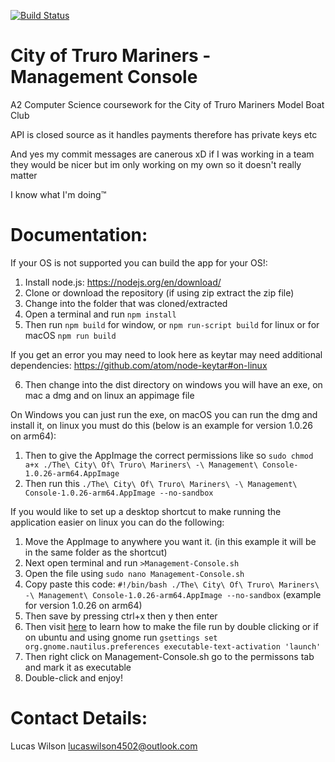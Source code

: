 [![Build Status](https://travis-ci.com/futurelucas4502/management-console.svg?branch=master)](https://travis-ci.com/futurelucas4502/management-console)
# City of Truro Mariners - Management Console
A2 Computer Science coursework for the City of Truro Mariners Model Boat Club

API is closed source as it handles payments therefore has private keys etc

And yes my commit messages are canerous xD if I was working in a team they would be nicer but im only working on my own so it doesn't really matter

I know what I'm doing:tm:

# Documentation:

If your OS is not supported you can build the app for your OS!:

1. Install node.js: https://nodejs.org/en/download/
2. Clone or download the repository (if using zip extract the zip file)
3. Change into the folder that was cloned/extracted
4. Open a terminal and run `npm install`
5. Then run `npm build` for window, or `npm run-script build` for linux or for macOS `npm run build`

If you get an error you may need to look here as keytar may need additional dependencies:
https://github.com/atom/node-keytar#on-linux

6. Then change into the dist directory on windows you will have an exe, on mac a dmg and on linux an appimage file

On Windows you can just run the exe, on macOS you can run the dmg and install it, on linux you must do this (below is an example for version 1.0.26 on arm64):
1. Then to give the AppImage the correct permissions like so `sudo chmod a+x ./The\ City\ Of\ Truro\ Mariners\ -\ Management\ Console-1.0.26-arm64.AppImage`
2. Then run this `./The\ City\ Of\ Truro\ Mariners\ -\ Management\ Console-1.0.26-arm64.AppImage --no-sandbox`

If you would like to set up a desktop shortcut to make running the application easier  on linux you can do the following:
1. Move the AppImage to anywhere you want it. (in this example it will be in the same folder as the shortcut)
2. Next open terminal and run `>Management-Console.sh`
3. Open the file using `sudo nano Management-Console.sh`
4. Copy paste this code: ```#!/bin/bash
./The\ City\ Of\ Truro\ Mariners\ -\ Management\ Console-1.0.26-arm64.AppImage --no-sandbox``` (example for version 1.0.26 on arm64)
5. Then save by pressing ctrl+x then y then enter
6. Then visit [here](https://askubuntu.com/a/305776) to learn how to make the file run by double clicking or if on ubuntu and using gnome run `gsettings set org.gnome.nautilus.preferences executable-text-activation 'launch'`
7. Then right click on Management-Console.sh go to the permissons tab and mark it as executable
8. Double-click and enjoy!

# Contact Details:

Lucas Wilson <lucaswilson4502@outlook.com>
